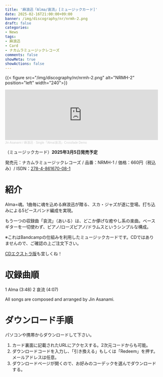 ```yaml
---
title: '麻浪迅「Alma/哀流」[ミュージックカード]'
date: 2025-02-16T21:00:00+09:00
banner: /img/discography/nr/nrmh-2.png
draft: false
categories:
- News
tags:
- 麻浪迅
- Card
- ナカムラミュージックレコーズ
comments: false
showMeta: true
showActions: false
---
```

{{< figure src="/img/discography/nr/nrmh-2.png" alt="NRMH-2" position="left" width="240">}}

<!--
- カードを購入
<a href="https://nmimusic.booth.pm/items/6389085" target="_blank"><img src="/img/banner/nmi_music_store.png"></a>

- ダウンロード
<a href="https://jinasanami.bandcamp.com/album/alma-airu" target="_blank"><img src="/img/banner/bandcamp_banner.png" alt="bandcamp"></a>
-->

<iframe width="100%" height="166" scrolling="no" frameborder="no" allow="autoplay" src="https://w.soundcloud.com/player/?url=https%3A//api.soundcloud.com/tracks/2035732172&color=%23ff5500&auto_play=false&hide_related=false&show_comments=true&show_user=true&show_reposts=false&show_teaser=true"></iframe><div style="font-size: 10px; color: #cccccc;line-break: anywhere;word-break: normal;overflow: hidden;white-space: nowrap;text-overflow: ellipsis; font-family: Interstate,Lucida Grande,Lucida Sans Unicode,Lucida Sans,Garuda,Verdana,Tahoma,sans-serif;font-weight: 100;"><a href="https://soundcloud.com/hayatehay" title="Jin Asanami / 麻浪迅" target="_blank" style="color: #cccccc; text-decoration: none;">Jin Asanami / 麻浪迅</a> · <a href="https://soundcloud.com/hayatehay/alma-airu-crossfade-demo" title="Single「Alma/哀流」Crossfade Demo" target="_blank" style="color: #cccccc; text-decoration: none;">Single「Alma/哀流」Crossfade Demo</a></div>

（ミュージックカード）**2025年3月5日発売予定**

発売元：ナカムラミュージックレコーズ / 品番：NRMH-1 / 価格：660円（税込み）/ ISDN：[278-4-861670-08-1](https://isdn.jp/2784861670081)

# 紹介
Alma=魂。1曲毎に魂を込める麻浪迅が贈る、スカ・ジャズが遂に登場。打ち込みによる5ピースバンド編成を実現。

もう一つの収録曲「哀流」（あいる）は、どこか儚げな癒やし系の楽曲。ベースギターを一切使わず、ピアノ/ローズピアノ/ドラムスというシンプルな構成。

※これはBandcampの仕組みを利用したミュージックカードです。CDではありませんので、ご確認の上ご注文下さい。

[CDエクストラ版](/music/nrmh-2)も宜しくね！

# 収録曲順
1 Alma (3:48)
2 哀流 (4:07)

All songs are composed and arranged by Jin Asanami.

# ダウンロード手順
パソコンや携帯からダウンロードして下さい。
1. カード裏面に記載されたURLにアクセスする。2次元コードからも可能。
2. ダウンロードコードを入力し、「引き換える」もしくは「Redeem」を押す。メールアドレスは任意。
3. ダウンロードページが開くので、お好みのコーデックを選んでダウンロードする。
